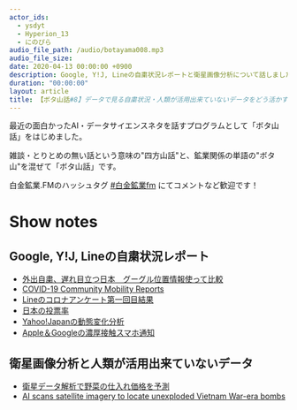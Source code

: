 ```yaml
---
actor_ids:
  - ysdyt
  - Hyperion_13
  - にのぴら
audio_file_path: /audio/botayama008.mp3
audio_file_size:
date: 2020-04-13 00:00:00 +0900
description: Google, Y!J, Lineの自粛状況レポートと衛星画像分析について話しました！
duration: "00:00:00"
layout: article
title: 【ボタ山話#8】データで見る自粛状況・人類が活用出来ていないデータをどう活かすか
---
```

最近の面白かったAI・データサイエンスネタを話すプログラムとして「ボタ山話」をはじめました。  

雑談・とりとめの無い話という意味の"四方山話"と、鉱業関係の単語の"ボタ山"を混ぜて「ボタ山話」です。

白金鉱業.FMのハッシュタグ [#白金鉱業fm](https://twitter.com/search?q=%23%E7%99%BD%E9%87%91%E9%89%B1%E6%A5%ADfm&src=typed_query) にてコメントなど歓迎です！



# Show notes

## Google, Y!J, Lineの自粛状況レポート

- [外出自粛、遅れ目立つ日本　グーグル位置情報使って比較](https://www.asahi.com/articles/ASN4436STN44UHBI00F.html)
- [COVID-19 Community Mobility Reports](https://www.google.com/covid19/mobility/)
- [Lineのコロナアンケート第一回目結果](https://www.mhlw.go.jp/stf/newpage_10695.html)
- [日本の投票率](https://www.soumu.go.jp/senkyo/senkyo_s/news/sonota/ritu/)
- [Yahoo!Japanの動態変化分析](https://about.yahoo.co.jp/info/blog/20200409/bigdata.html)
- [Apple＆Googleの濃厚接触スマホ通知](https://www.apple.com/newsroom/2020/04/apple-and-google-partner-on-covid-19-contact-tracing-technology/)



## 衛星画像分析と人類が活用出来ていないデータ

- [衛星データ解析で野菜の仕入れ価格を予測](https://ainow.ai/2020/04/03/211440/)
- [AI scans satellite imagery to locate unexploded Vietnam War-era bombs](https://newatlas.com/computers/ai-vietnam-war-unexploded-bombs/)